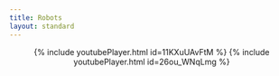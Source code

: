 ```yaml
---
title: Robots
layout: standard
---
```


<p></p>
<center>
	{% include youtubePlayer.html id=11KXuUAvFtM %}
	{% include youtubePlayer.html id=26ou_WNqLmg %}
</center>